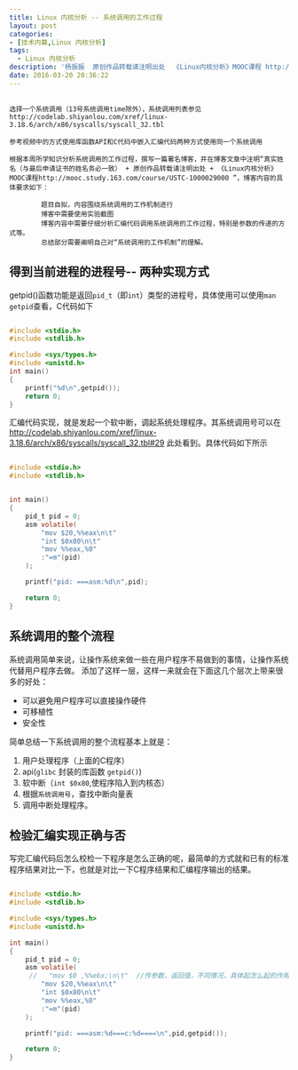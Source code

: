 ```yaml
---
title: Linux 内核分析 -- 系统调用的工作过程
layout: post
categories:
- [技术内幕,Linux 内核分析]
tags:
  - Linux 内核分析
description: '杨振振  原创作品转载请注明出处  《Linux内核分析》MOOC课程 http://www.xuetangx.com/courses/course-v1:ustcX+USTC001+_/about'
date: 2016-03-20 20:36:22
---
```



```shell

选择一个系统调用（13号系统调用time除外），系统调用列表参见http://codelab.shiyanlou.com/xref/linux-3.18.6/arch/x86/syscalls/syscall_32.tbl

参考视频中的方式使用库函数API和C代码中嵌入汇编代码两种方式使用同一个系统调用

根据本周所学知识分析系统调用的工作过程，撰写一篇署名博客，并在博客文章中注明“真实姓名（与最后申请证书的姓名务必一致） + 原创作品转载请注明出处 + 《Linux内核分析》MOOC课程http://mooc.study.163.com/course/USTC-1000029000 ”，博客内容的具体要求如下：

        题目自拟，内容围绕系统调用的工作机制进行
        博客中需要使用实验截图
        博客内容中需要仔细分析汇编代码调用系统调用的工作过程，特别是参数的传递的方式等。
        总结部分需要阐明自己对“系统调用的工作机制”的理解。
```


## 得到当前进程的进程号-- 两种实现方式

getpid()函数功能是返回`pid_t`（即`int`）类型的进程号，具体使用可以使用`man getpid`查看，C代码如下


```C

#include <stdio.h>
#include <stdlib.h>

#include <sys/types.h>
#include <unistd.h>
int main()
{
    printf("%d\n",getpid());
    return 0;
}


```


汇编代码实现，就是发起一个软中断，调起系统处理程序。其系统调用号可以在  http://codelab.shiyanlou.com/xref/linux-3.18.6/arch/x86/syscalls/syscall_32.tbl#29 此处看到。具体代码如下所示


```C

#include <stdio.h>
#include <stdlib.h>


int main()
{
    pid_t pid = 0;
    asm volatile(
        "mov $20,%%eax\n\t"
        "int $0x80\n\t"
        "mov %%eax,%0"
        :"=m"(pid)
    );

    printf("pid: ===asm:%d\n",pid);

    return 0;
}

```




## 系统调用的整个流程

系统调用简单来说，让操作系统来做一些在用户程序不易做到的事情，让操作系统代替用户程序去做。
添加了这样一层，这样一来就会在下面这几个层次上带来很多的好处：

- 可以避免用户程序可以直接操作硬件 
- 可移植性
- 安全性

简单总结一下系统调用的整个流程基本上就是：

1. 用户处理程序（上面的C程序）
2. api(`glibc` 封装的库函数 `getpid()`)
3. 软中断（`int $0x80`,使程序陷入到内核态）
3. 根据`系统调用号`，查找中断向量表
4. 调用中断处理程序。



## 检验汇编实现正确与否

写完汇编代码后怎么校检一下程序是怎么正确的呢，最简单的方式就和已有的标准程序结果对比一下，也就是对比一下C程序结果和汇编程序输出的结果。 


```C

#include <stdio.h>
#include <stdlib.h>

#include <sys/types.h>
#include <unistd.h>

int main()
{
    pid_t pid = 0;
    asm volatile(
     //   "mov $0 ,%%ebx;\n\t"  //传参数，返回值，不同情况，具体起怎么起的作用，还需要搞一下。
        "mov $20,%%eax\n\t"
        "int $0x80\n\t"
        "mov %%eax,%0"
        :"=m"(pid)
    );

    printf("pid: ===asm:%d===c:%d====\n",pid,getpid());

    return 0;
}

```



